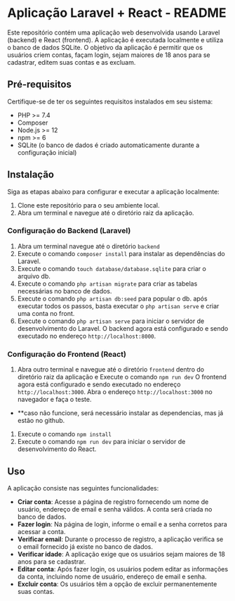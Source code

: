 # Aplicação Laravel + React - README

Este repositório contém uma aplicação web desenvolvida usando Laravel (backend) e React (frontend). A aplicação é executada localmente e utiliza o banco de dados SQLite. O objetivo da aplicação é permitir que os usuários criem contas, façam login, sejam maiores de 18 anos para se cadastrar, editem suas contas e as excluam.

## Pré-requisitos
Certifique-se de ter os seguintes requisitos instalados em seu sistema:
- PHP >= 7.4
- Composer
- Node.js >= 12
- npm >= 6
- SQLite (o banco de dados é criado automaticamente durante a configuração inicial)

## Instalação
  Siga as etapas abaixo para configurar e executar a aplicação localmente:

  1. Clone este repositório para o seu ambiente local.
  2. Abra um terminal e navegue até o diretório raiz da aplicação.


### Configuração do Backend (Laravel)
  1. Abra um terminal navegue até o diretório `backend`
  2. Execute o comando `composer install` para instalar as dependências do Laravel.
  3. Execute o comando `touch database/database.sqlite` para criar o arquivo db.
  4. Execute o comando `php artisan migrate` para criar as tabelas necessárias no banco de dados.
  5. Execute o comando `php artisan db:seed` para popular o db.
  após executar todos os passos, basta executar o `php artisan serve` e criar uma conta no front.
  6. Execute o comando `php artisan serve` para iniciar o servidor de desenvolvimento do Laravel.
  O backend agora está configurado e sendo executado no endereço `http://localhost:8000`.


### Configuração do Frontend (React)
  1. Abra outro terminal e navegue até o diretório `frontend` dentro do diretório raiz da aplicação e Execute o comando `npm run dev`
  O frontend agora está configurado e sendo executado no endereço `http://localhost:3000`.
  Abra o endereço `http://localhost:3000` no navegador e faça o teste.

  - **caso não funcione, será necessário instalar as dependencias, mas já estão no github.
  1. Execute o comando `npm install` 
  2. Execute o comando `npm run dev` para iniciar o servidor de desenvolvimento do React.
  


## Uso

  A aplicação consiste nas seguintes funcionalidades:

  - **Criar conta**: Acesse a página de registro fornecendo um nome de usuário, endereço de email e senha válidos. A conta será criada no banco de dados.
  - **Fazer login**: Na página de login, informe o email e a senha corretos para acessar a conta.
  - **Verificar email**: Durante o processo de registro, a aplicação verifica se o email fornecido já existe no banco de dados.
  - **Verificar idade**: A aplicação exige que os usuários sejam maiores de 18 anos para se cadastrar.
  - **Editar conta**: Após fazer login, os usuários podem editar as informações da conta, incluindo nome de usuário, endereço de email e senha.
  - **Excluir conta**: Os usuários têm a opção de excluir permanentemente suas contas.
